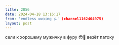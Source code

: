 ```yaml
---
title: 2056
date: 2024-04-18 13:16:17
from: 'endless шизing ⍼' (channel1162404975)
layout: post
---
```


сели к хорошему мужичку в фуру 😳💅
везёт патоку
